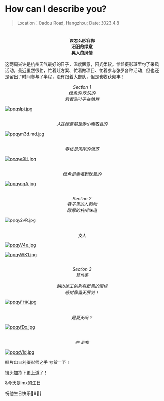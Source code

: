 # How can I describe you?

> Location：Dadou Road, Hangzhou; Date: 2023.4.8

<h4><center><br>
  该怎么形容你<br>
  汩汩的绿意<br>
  晃人的风情</center></h4>
这两周兴许是杭州天气最好的日子，温度惬意，阳光柔软。恰好摄影班里约了采风活动，最近虽然很忙，忙着赶方案、忙着做项目、忙着参与张罗各种活动，但也还是留出了时间参与了半程，没有跟着大部队，但是也收获颇丰！<br>



<center><i><br>
Section 1<br>
绿色的 欢快的<br>
我看到叶子在跳舞</center></i>

[![ppqsIpj.jpg](https://s1.ax1x.com/2023/04/10/ppqsIpj.jpg)](https://imgse.com/i/ppqsIpj)

<center><i><br>
人在绿意前是渺小而敬畏的</center></i>

![ppqym3d.md.jpg](https://s1.ax1x.com/2023/04/10/ppqym3d.md.jpg)

<center><i><br>
春枝是河岸的流苏</center></i>

[![ppqye9H.jpg](https://s1.ax1x.com/2023/04/10/ppqye9H.jpg)](https://imgse.com/i/ppqye9H)

<center><i><br>
绿色是幸福到眩晕的</center></i>

[![ppqyngA.jpg](https://s1.ax1x.com/2023/04/10/ppqyngA.jpg)](https://imgse.com/i/ppqyngA)

<center><i><br>
Section 2<br>
巷子里的人和物<br>
醇厚的杭州味道</center></i>

[![ppqy2vR.jpg](https://s1.ax1x.com/2023/04/10/ppqy2vR.jpg)](https://imgse.com/i/ppqy2vR)

<center><i><br>
女人</center></i>

[![ppqyV4e.jpg](https://s1.ax1x.com/2023/04/10/ppqyV4e.jpg)](https://imgse.com/i/ppqyV4e)

[![ppqyWK1.jpg](https://s1.ax1x.com/2023/04/10/ppqyWK1.jpg)](https://imgse.com/i/ppqyWK1)

<center><i><br>
Section 3<br>
其他美</center></i>

<center><i><br>
路边施工的别有新意的围栏<br>
感觉像露天展览！</center></i>

[![ppqyFHK.jpg](https://s1.ax1x.com/2023/04/10/ppqyFHK.jpg)](https://imgse.com/i/ppqyFHK)

<center><i><br>
是夏天吗？</center></i>

[![ppqyfDx.jpg](https://s1.ax1x.com/2023/04/10/ppqyfDx.jpg)](https://imgse.com/i/ppqyfDx)

<center><i><br>
啊 是我</center></i>

[![ppqcVld.jpg](https://s1.ax1x.com/2023/04/10/ppqcVld.jpg)](https://imgse.com/i/ppqcVld)

照片出自刘摄影师之手 夸赞一下！

镜头加持下更上道了！

&今天是lmx的生日

祝他生日快乐🎂8⃣️！
